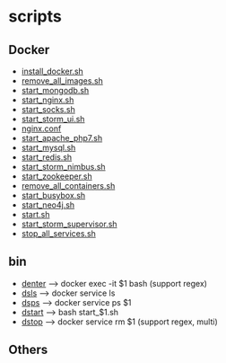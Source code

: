 # scripts

## Docker
  - [install_docker.sh](docker/install_docker.sh)
  - [remove_all_images.sh](docker/remove_all_images.sh)
  - [start_mongodb.sh](docker/start_mongodb.sh)
  - [start_nginx.sh](docker/start_nginx.sh)
  - [start_socks.sh](docker/start_socks.sh)
  - [start_storm_ui.sh](docker/start_storm_ui.sh)
  - [nginx.conf](docker/nginx.conf)
  - [start_apache_php7.sh](docker/start_apache_php7.sh)
  - [start_mysql.sh](docker/start_mysql.sh)
  - [start_redis.sh](docker/start_redis.sh)
  - [start_storm_nimbus.sh](docker/start_storm_nimbus.sh)
  - [start_zookeeper.sh](docker/start_zookeeper.sh)
  - [remove_all_containers.sh](docker/remove_all_containers.sh)
  - [start_busybox.sh](docker/start_busybox.sh)
  - [start_neo4j.sh](docker/start_neo4j.sh)
  - [start.sh](docker/start.sh)
  - [start_storm_supervisor.sh](docker/start_storm_supervisor.sh)
  - [stop_all_services.sh](docker/stop_all_services.sh)

## bin
  - [denter](bin/denter) --> docker exec -it $1 bash (support regex)
  - [dsls](bin/dsls)   --> docker service ls
  - [dsps](bin/dsps)   --> docker service ps $1
  - [dstart](bin/dstart) --> bash start_$1.sh
  - [dstop](bin/dstop)  --> docker service rm $1 (support regex, multi)

## Others
